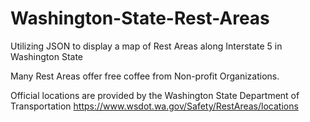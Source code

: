 # Washington-State-Rest-Areas
Utilizing JSON to display a map of Rest Areas along Interstate 5 in Washington State

Many Rest Areas offer free coffee from Non-profit Organizations.

Official locations are provided by the Washington State Department of Transportation
https://www.wsdot.wa.gov/Safety/RestAreas/locations
